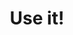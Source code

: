 ---
layout: question
title: "Use it!"
previous:
  -
    text: "No"
    url: what-are-you-sourcing
---